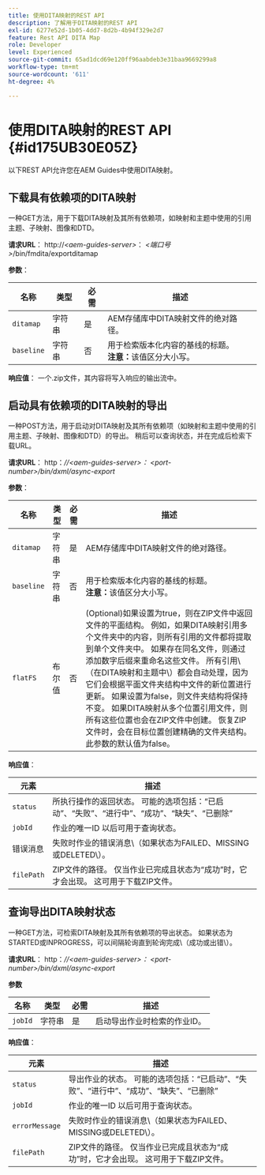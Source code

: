 ```yaml
---
title: 使用DITA映射的REST API
description: 了解用于DITA映射的REST API
exl-id: 6277e52d-1b05-4dd7-8d2b-4b94f329e2d7
feature: Rest API DITA Map
role: Developer
level: Experienced
source-git-commit: 65ad1dcd69e120ff96aabdeb3e31baa9669299a8
workflow-type: tm+mt
source-wordcount: '611'
ht-degree: 4%

---
```


# 使用DITA映射的REST API {#id175UB30E05Z}

以下REST API允许您在AEM Guides中使用DITA映射。

## 下载具有依赖项的DITA映射

一种GET方法，用于下载DITA映射及其所有依赖项，如映射和主题中使用的引用主题、子映射、图像和DTD。

**请求URL**：
http://*&lt;aem-guides-server\>*： *&lt;端口号\>*/bin/fmdita/exportditamap

**参数**：

| 名称 | 类型 | 必需 | 描述 |
|----|----|--------|-----------|
| `ditamap` | 字符串 | 是 | AEM存储库中DITA映射文件的绝对路径。 |
| `baseline` | 字符串 | 否 | 用于检索版本化内容的基线的标题。<br> **注意：**&#x200B;该值区分大小写。 |

**响应值**：
一个.zip文件，其内容将写入响应的输出流中。

## 启动具有依赖项的DITA映射的导出

一种POST方法，用于启动对DITA映射及其所有依赖项（如映射和主题中使用的引用主题、子映射、图像和DTD）的导出。 稍后可以查询状态，并在完成后检索下载URL。

**请求URL**：
http：*//&lt;aem-guides-server\>： &lt;port-number\>/bin/dxml/async-export*

**参数**：

| 名称 | 类型 | 必需 | 描述 |
|----|----|--------|-----------|
| `ditamap` | 字符串 | 是 | AEM存储库中DITA映射文件的绝对路径。 |
| `baseline` | 字符串 | 否 | 用于检索版本化内容的基线的标题。<br> **注意：**&#x200B;该值区分大小写。 |
| `flatFS` | 布尔值 | 否 | \(Optional\)如果设置为true，则在ZIP文件中返回文件的平面结构。 例如，如果DITA映射引用多个文件夹中的内容，则所有引用的文件都将提取到单个文件夹中。 如果存在同名文件，则通过添加数字后缀来重命名这些文件。 所有引用\（在DITA映射和主题中\）都会自动处理，因为它们会根据平面文件夹结构中文件的新位置进行更新。 如果设置为false，则文件夹结构将保持不变。 如果DITA映射从多个位置引用文件，则所有这些位置也会在ZIP文件中创建。 恢复ZIP文件时，会在目标位置创建精确的文件夹结构。 <br>此参数的默认值为false。 |

**响应值**：

| 元素 | 描述 |
|-------|-----------|
| `status` | 所执行操作的返回状态。 可能的选项包括：“已启动”、“失败”、“进行中”、“成功”、“缺失”、“已删除” |
| `jobId` | 作业的唯一ID 以后可用于查询状态。 |
| 错误消息 | 失败时作业的错误消息\（如果状态为FAILED、MISSING或DELETED\）。 |
| `filePath` | ZIP文件的路径。 仅当作业已完成且状态为“成功”时，它才会出现。 这可用于下载ZIP文件。 |

## 查询导出DITA映射状态

一种GET方法，可检索DITA映射及其所有依赖项的导出状态。 如果状态为STARTED或INPROGRESS，可以间隔轮询直到轮询完成\（成功或出错\）。

**请求URL**：
http：*//&lt;aem-guides-server\>： &lt;port-number\>/bin/dxml/async-export*

**参数**

| 名称 | 类型 | 必需 | 描述 |
|----|----|--------|-----------|
| `jobId` | 字符串 | 是 | 启动导出作业时检索的作业ID。 |

**响应值**：

| 元素 | 描述 |
|-------|-----------|
| `status` | 导出作业的状态。 可能的选项包括：“已启动”、“失败”、“进行中”、“成功”、“缺失”、“已删除” |
| `jobId` | 作业的唯一ID 以后可用于查询状态。 |
| `errorMessage` | 失败时作业的错误消息\（如果状态为FAILED、MISSING或DELETED\）。 |
| `filePath` | ZIP文件的路径。 仅当作业已完成且状态为“成功”时，它才会出现。 这可用于下载ZIP文件。 |
